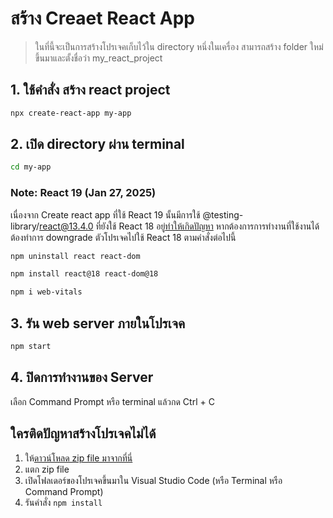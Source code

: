 # สร้าง Creaet React App

> ในที่นี้จะเป็นการสร้างโปรเจคเก็บไว้ใน directory หนึ่งในเครื่อง สามารถสร้าง folder ใหม่ขึ้นมาและตั้งชื่อว่า my_react_project

## 1. ใช้คำสั่ง สร้าง react project

```bash
npx create-react-app my-app
```

## 2. เปิด directory ผ่าน terminal

```bash
cd my-app
```
### Note: React 19 (Jan 27, 2025)

เนื่องจาก Create react app ที่ใช้ React 19 นั้นมีการใช้ @testing-library/react@13.4.0 ที่ยังใช้ React 18 อยู่[ทำให้เกิดปัญหา](https://github.com/facebook/react/issues/32016) หากต้องการการทำงานที่ใช้งานได้ ต้องทำการ downgrade ตัวโปรเจคไปใช้ React 18 ตามคำสั่งต่อไปนี้ 

```bash
npm uninstall react react-dom
```
```bash
npm install react@18 react-dom@18
```
```bash
npm i web-vitals
```

## 3. รัน web server ภายในโปรเจค

```bash
npm start
```

## 4. ปิดการทำงานของ Server

เลือก Command Prompt หรือ terminal แล้วกด Ctrl + C

## ใครติดปัญหาสร้างโปรเจคไม่ได้

1. ให้[ดาวน์โหลด zip file มาจากที่นี่](https://github.com/teerasej/nextflow-react-my-app-starter)
2. แตก zip file
3. เปิดโฟลเดอร์ของโปรเจคขึ้นมาใน Visual Studio Code (หรือ Terminal หรือ Command Prompt)
4. รันคำสั่ง `npm install`
